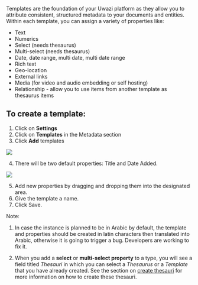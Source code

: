 Templates are the foundation of your Uwazi platform as they allow you to attribute consistent, structured metadata to your documents and entities. Within each template, you can assign a variety of properties like:
* Text
* Numerics
* Select (needs thesaurus)
* Multi-select (needs thesaurus)
* Date, date range, multi date, multi date range
* Rich text
* Geo-location
* External links
* Media (for video and audio embedding or self hosting)
* Relationship - allow you to use items from another template as thesaurus items

## To create a template:
1. Click on **Settings**
2. Click on **Templates** in the Metadata section
3. Click **Add** templates

![](https://github.com/huridocs/uwazi/blob/quincywiele-patch-2/Create%20Templates.png)

4. There will be two default properties: Title and Date Added. 

![](https://github.com/huridocs/uwazi/blob/quincywiele-patch-2/templates.png)

5. Add new properties by dragging and dropping them into the designated area.
6. Give the template a name.
7. Click Save.


Note: 

1. In case the instance is planned to be in Arabic by default, the template and properties should be created in latin characters then translated into Arabic, otherwise it is going to trigger a bug. Developers are working to fix it.

2. When you add a **select** or **multi-select property** to a type, you will see a field titled _Thesauri_ in which you can select a _Thesaurus_ or a _Template_ that you have already created. See the section on [create thesauri](https://github.com/huridocs/uwazi/wiki/Create-thesauri) for more information on how to create these thesauri. 
